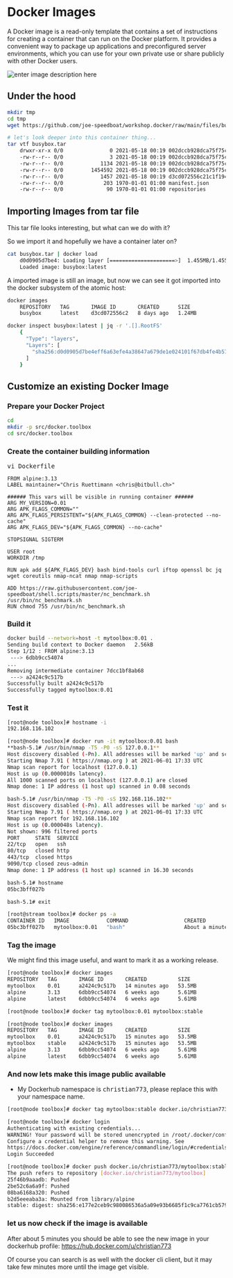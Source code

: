 # Docker Images
A Docker image is a read-only template that contains a set of instructions for creating a container that can run on the Docker platform. It provides a convenient way to package up applications and preconfigured server environments, which you can use for your own private use or share publicly with other Docker users.

![enter image description here](https://github.com/joe-speedboat/workshop.docker/raw/main/images/container-layers.jpg)
## Under the hood
```bash
mkdir tmp
cd tmp
wget https://github.com/joe-speedboat/workshop.docker/raw/main/files/busybox.tar

# let's look deeper into this container thing...
tar vtf busybox.tar
	drwxr-xr-x 0/0               0 2021-05-18 00:19 002dccb928dca75f75cdf7accaedcb7f86dadc3806a4145253df1c71e578c5e5/
	-rw-r--r-- 0/0               3 2021-05-18 00:19 002dccb928dca75f75cdf7accaedcb7f86dadc3806a4145253df1c71e578c5e5/VERSION
	-rw-r--r-- 0/0            1134 2021-05-18 00:19 002dccb928dca75f75cdf7accaedcb7f86dadc3806a4145253df1c71e578c5e5/json
	-rw-r--r-- 0/0         1454592 2021-05-18 00:19 002dccb928dca75f75cdf7accaedcb7f86dadc3806a4145253df1c71e578c5e5/layer.tar
	-rw-r--r-- 0/0            1457 2021-05-18 00:19 d3cd072556c21c1f1940bd536675b97d7d419a2287d6bb3bd5044ea7466db788.json
	-rw-r--r-- 0/0             203 1970-01-01 01:00 manifest.json
	-rw-r--r-- 0/0              90 1970-01-01 01:00 repositories
```

## Importing Images from tar file
This tar file looks interesting, but what can we do with it?

So we import it and hopefully we have a container later on?
```bash
cat busybox.tar | docker load
	d0d0905d7be4: Loading layer [=====================>]  1.455MB/1.455MB
	Loaded image: busybox:latest
```

A imported image is still an image, but now we can see it got imported into the docker subsystem of the atomic host:
```bash
docker images
	REPOSITORY   TAG       IMAGE ID       CREATED      SIZE
	busybox      latest    d3cd072556c2   8 days ago   1.24MB

docker inspect busybox:latest | jq -r '.[].RootFS'
	{
	  "Type": "layers",
	  "Layers": [
	    "sha256:d0d0905d7be4eff6a63efe4a38647a679de1e024101f67db4fe4b5736c1e7f48"
	  ]
	}
```

## Customize an existing Docker Image
### Prepare your Docker Project
```bash
cd
mkdir -p src/docker.toolbox
cd src/docker.toolbox
```
### Create the container building information
<tt>vi Dockerfile</tt>
```
FROM alpine:3.13
LABEL maintainer="Chris Ruettimann <chris@bitbull.ch>"

###### This vars will be visible in running container ######
ARG MY_VERSION=0.01
ARG APK_FLAGS_COMMON=""
ARG APK_FLAGS_PERSISTENT="${APK_FLAGS_COMMON} --clean-protected --no-cache"
ARG APK_FLAGS_DEV="${APK_FLAGS_COMMON} --no-cache"

STOPSIGNAL SIGTERM

USER root
WORKDIR /tmp

RUN apk add ${APK_FLAGS_DEV} bash bind-tools curl iftop openssl bc jq wget coreutils nmap-ncat nmap nmap-scripts 

ADD https://raw.githubusercontent.com/joe-speedboat/shell.scripts/master/nc_benchmark.sh /usr/bin/nc_benchmark.sh 
RUN chmod 755 /usr/bin/nc_benchmark.sh
```
### Build it
```bash
docker build --network=host -t mytoolbox:0.01 .
Sending build context to Docker daemon   2.56kB
Step 1/12 : FROM alpine:3.13
 ---> 6dbb9cc54074
...
Removing intermediate container 7dcc1bf8ab68
 ---> a2424c9c517b
Successfully built a2424c9c517b
Successfully tagged mytoolbox:0.01
```
### Test it
```bash
[root@node toolbox]# hostname -i
192.168.116.102

[root@node toolbox]# docker run -it mytoolbox:0.01 bash
**bash-5.1# /usr/bin/nmap -T5 -P0 -sS 127.0.0.1**
Host discovery disabled (-Pn). All addresses will be marked 'up' and scan times will be slower.
Starting Nmap 7.91 ( https://nmap.org ) at 2021-06-01 17:33 UTC
Nmap scan report for localhost (127.0.0.1)
Host is up (0.0000010s latency).
All 1000 scanned ports on localhost (127.0.0.1) are closed
Nmap done: 1 IP address (1 host up) scanned in 0.08 seconds

bash-5.1# /usr/bin/nmap -T5 -P0 -sS 192.168.116.102**
Host discovery disabled (-Pn). All addresses will be marked 'up' and scan times will be slower.
Starting Nmap 7.91 ( https://nmap.org ) at 2021-06-01 17:33 UTC
Nmap scan report for 192.168.116.102
Host is up (0.000048s latency).
Not shown: 996 filtered ports
PORT     STATE  SERVICE
22/tcp   open   ssh
80/tcp   closed http
443/tcp  closed https
9090/tcp closed zeus-admin
Nmap done: 1 IP address (1 host up) scanned in 16.30 seconds

bash-5.1# hostname
05bc3bff027b

bash-5.1# exit

[root@stream toolbox]# docker ps -a
CONTAINER ID   IMAGE            COMMAND                  CREATED              STATUS                       PORTS     NAMES
05bc3bff027b   mytoolbox:0.01   "bash"                   About a minute ago   Exited (0) 5 seconds ago               dreamy_davinci
```
### Tag the image
We might find this image useful, and want to mark it as a working release.
```bash
[root@node toolbox]# docker images
REPOSITORY   TAG       IMAGE ID       CREATED          SIZE
mytoolbox    0.01      a2424c9c517b   14 minutes ago   53.5MB
alpine       3.13      6dbb9cc54074   6 weeks ago      5.61MB
alpine       latest    6dbb9cc54074   6 weeks ago      5.61MB

[root@node toolbox]# docker tag mytoolbox:0.01 mytoolbox:stable

[root@node toolbox]# docker images
REPOSITORY   TAG       IMAGE ID       CREATED          SIZE
mytoolbox    0.01      a2424c9c517b   15 minutes ago   53.5MB
mytoolbox    stable    a2424c9c517b   15 minutes ago   53.5MB
alpine       3.13      6dbb9cc54074   6 weeks ago      5.61MB
alpine       latest    6dbb9cc54074   6 weeks ago      5.61MB
```

### And now lets make this image public available
* My Dockerhub namespace is <tt>christian773</tt>, please replace this with your namespace name.
```bash
[root@node toolbox]# docker tag mytoolbox:stable docker.io/christian773/mytoolbox:stable

[root@node toolbox]# docker login
Authenticating with existing credentials...
WARNING! Your password will be stored unencrypted in /root/.docker/config.json.
Configure a credential helper to remove this warning. See
https://docs.docker.com/engine/reference/commandline/login/#credentials-store
Login Succeeded

[root@node toolbox]# docker push docker.io/christian773/mytoolbox:stable
The push refers to repository [docker.io/christian773/mytoolbox]
25f46b9aaadb: Pushed 
2be52c6a6a9f: Pushed 
08ba6168a320: Pushed 
b2d5eeeaba3a: Mounted from library/alpine 
stable: digest: sha256:e177e2ceb9c980086536a5a09e93b6685f1c9ca7761cb579e747979c6c059513 size: 1156
```
### let us now check if the image is available
After about 5 minutes you should be able to see the new image in your dockerhub profile:
https://hub.docker.com/u/christian773

Of course you can search is as well with the docker cli client, but it may take few minutes more until the image get visible.


<!--stackedit_data:
eyJoaXN0b3J5IjpbLTk3MjgwODQ3OCwtMjA4ODY3MDExMl19
-->